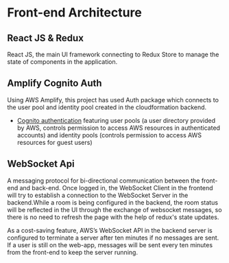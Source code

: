 # Front-end Architecture

## React JS & Redux

React JS, the main UI framework connecting to Redux Store to manage the state of components in the application.

## Amplify Cognito Auth

Using AWS Amplify, this project has used Auth package which connects to the user pool and identity pool created in the cloudformation backend.
* [Cognito authentication](https://docs.amplify.aws/lib/auth/getting-started/q/platform/js) featuring user pools (a user directory provided by AWS, controls permission to access AWS resources in authenticated accounts) and identity pools (controls permission to access AWS resources for guest users)

## WebSocket Api

A messaging protocol for bi-directional communication between the front-end and back-end. Once logged in, the WebSocket Client in the frontend will try to establish a connection to the WebSocket Server in the backend.While a room is being configured in the backend, the room status will be reflected in the UI through the exchange of websocket messages, so there is no need to refresh the page with the help of redux's state updates. 

As a cost-saving feature, AWS’s WebSocket API in the backend server is configured to terminate a server after ten minutes if no messages are sent. If a user is still on the web-app, messages will be sent every ten minutes from the front-end to keep the server running.

